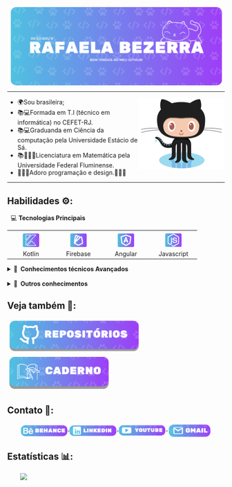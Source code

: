 <div align="center">
    <img src="Imagens/Hello.png" alt="Oi! Eu sou a Rafaela Bezerra" width="900" align="middle">
</div>

<hr>

<img src="Imagens/Octocat.png" alt="Octocat" width="200" align="right">

 - 🌍Sou brasileira;
 - 📚💻Formada em T.I (técnico em informática) no CEFET-RJ.
 - 📚💻Graduanda em Ciência da computação pela Universidade Estácio de Sá.
 - 📚👩🏻‍🎓Licenciatura em Matemática pela Universidade Federal Fluminense.
 - 👩🏻‍💻Adoro programação e design.👩🏻‍🎨

<hr>

## Habilidades ⚙️:

&nbsp; 💻 **Tecnologias Principais**

<table>
    <tr>
        <td align="center" width="96">
            <img src="Imagens/KotlinLogo.png" alt="Kotlin" width="40" height="40">
            <br>Kotlin
        </td>
        <td align="center" width="96">
            <img src="Imagens/FirebaseLogo.png" alt="Firebase" width="40" height="40">
            <br>Firebase
        </td>
        <td align="center" width="96">
            <img src="Imagens/AngularLogo.png" alt="Angular" width="40" height="40">
            <br>Angular
        </td>
        <td align="center" width="96">
            <img src="Imagens/JavascriptLogo.png" alt="Javascript" width="40" height="40">
            <br>Javascript
        </td>
    </tr>
</table>

<details>
  <summary><b>🧠 &nbsp;Conhecimentos técnicos Avançados</b></summary>

<table>
    <tr>
        <td align="center" width="96">
            <img src="Imagens/KotlinLogo.png" alt="Kotlin" width="40" height="40">
            <br>Kotlin
        </td>
        <td align="center" width="96">
            <img src="Imagens/FirebaseLogo.png" alt="Firebase" width="40" height="40">
            <br>Firebase
        </td>
        <td align="center" width="96">
            <img src="Imagens/AngularLogo.png" alt="Angular" width="40" height="40">
            <br>Angular
        </td>
        <td align="center" width="96">
            <img src="Imagens/JavascriptLogo.png" alt="Javascript" width="40" height="40">
            <br>Javascript
        </td>
    </tr>
    <tr>
        <td align="center" width="96">
            <img src="Imagens/htmlLogo.png" alt="HTML" width="40" height="40">
            <br>HTML
        </td>
        <td align="center" width="96">
            <img src="Imagens/cssLogo.png" alt="CSS" width="40" height="40">
            <br>CSS
        </td>
        <td align="center" width="96">
            <img src="Imagens/JavaLogo.png" alt="Java" width="40" height="40">
            <br>Java
        </td>
        <td align="center" width="96">
            <img src="Imagens/PythonLogo.png" alt="Python" width="40" height="40">
            <br>Python
        </td>
    </tr>
    <tr>
        <td align="center" width="96">
            <img src="Imagens/BashLogo.png" alt="Bash" width="40" height="40">
            <br>Bash
        </td>
        <td align="center" width="96">
            <img src="Imagens/TypescriptLogo.png" alt="TypeScript" width="40" height="40">
            <br>TypeScript
        </td>
        <td align="center" width="96">
            <img src="Imagens/GitLogo.png" alt="GIT" width="40" height="40">
            <br>Git
        </td>
    </tr>
</table>

</details>

<br/>

<details>
  <summary><b>🧠 &nbsp;Outros conhecimentos</b></summary>

<table>
    <tr>
        <td align="center" width="96">
            <img src="Imagens/c++Logo.png" alt="C++" width="40" height="40">
            <br>&nbsp;C++&nbsp;
        </td>
        <td align="center" width="96">
            <img src="Imagens/phpLogo.png" alt="Php" width="40" height="40">
            <br>&nbsp;PHP&nbsp;
        </td>
        <td align="center" width="96">
            <img src="Imagens/AdobeLogo.png" alt="Adobe" width="40" height="40">
            <br>Adobe
        </td>
        <td align="center" width="96">
            <img src="Imagens/PowerShellLogo.png" alt="PowerShell" width="40" height="40">
            <br>PowerShell
        </td>
    </tr>
    <tr>
        <td align="center" width="96">
            <img src="Imagens/ReactLogo.png" alt="React" width="40" height="40">
            <br>React
        </td>
        <td align="center" width="96">
            <img src="Imagens/SqlLogo.png" alt="SQL" width="40" height="40">
            <br>&nbsp;SQL&nbsp;
        </td>
    </tr>
</table>

</details>

## Veja também 👀:

<div>
    <a href="https://github.com/RafaelaBF/RafaelaBF/tree/main/RepositorioDiretorio">
         <img src="Imagens/CardsRep.png" alt="Repositorios" width="300" style="padding: 5px">
    </a>
    <a href="https://github.com/RafaelaBF/Caderno?tab=readme-ov-file#caderno-">
        <img src="Imagens/CardsCaderno.png" alt="Caderno" width="230" style="padding: 5px">
    </a> 
</div>

## Contato 📲: 

<div style="margin-left: 30px">
    <a href="https://www.behance.net/rafaelabf/">
        <img src="Imagens/berance.png" alt="berance" width="110" align="middle">
    </a>
    <a href="https://www.linkedin.com/in/rafaelabf/">
        <img src="Imagens/linkedin.png" alt="linkedin" width="110" align="middle">
    </a>
    <a href="https://www.youtube.com/@devmiaw">
        <img src="Imagens/youtube.png" alt="youtube" width="110" align="middle">
    </a>
    <a href="mailto:rafaelabezerra2004@gmail.com">
        <img src="Imagens/gmail.png" alt="gmail" width="100" align="middle">
    </a>
</div>

## Estatísticas 📊:

<img style="margin-left: 30px" height="140em" src="https://github-readme-stats.vercel.app/api/top-langs/?username=RafaelaBF&layout=compact&langs_count=7&theme=tokyonight"/>
